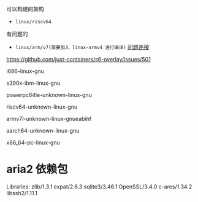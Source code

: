 可以构建的架构
- `linux/riscv64`


有问题的 
- `linux/arm/v7(需要加入 linux-armv4 进行编译)` [问题连接](https://github.com/openssl/openssl/issues/21630)`


https://github.com/just-containers/s6-overlay/issues/501




i686-linux-gnu

s390x-ibm-linux-gnu

powerpc64le-unknown-linux-gnu

riscv64-unknown-linux-gnu

armv7l-unknown-linux-gnueabihf

aarch64-unknown-linux-gnu

x86_64-pc-linux-gnu

# aria2 依赖包

Libraries: zlib/1.3.1 expat/2.6.3 sqlite3/3.46.1 OpenSSL/3.4.0 c-ares/1.34.2 libssh2/1.11.1
